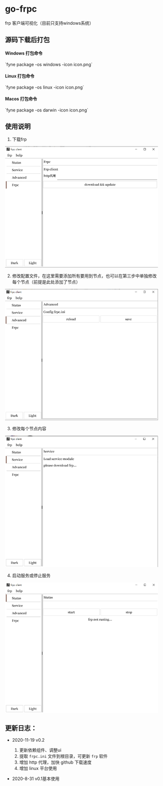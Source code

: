 # go-frpc
frp 客户端可视化（目前只支持windows系统）

<h2>源码下载后打包</h2>
<h4>Windows 打包命令</h4>
`fyne package -os windows -icon icon.png`
<h4>Linux 打包命令</h4>
`fyne package -os linux -icon icon.png`
<h4>Macos 打包命令</h4>
`fyne package -os darwin -icon icon.png`

<h2>使用说明</h2>

1. 下载frp

![image](https://github.com/luoqiz/go-frpc/raw/master/readme/1.jpg)

2. 修改配置文件，在这里需要添加所有要用到节点，也可以在第三步中单独修改每个节点（前提是此处添加了节点）

![image](https://github.com/luoqiz/go-frpc/raw/master/readme/2.jpg)

3. 修改每个节点内容

![image](https://github.com/luoqiz/go-frpc/raw/master/readme/3.jpg)

4. 启动服务或停止服务

![image](https://github.com/luoqiz/go-frpc/raw/master/readme/4.jpg)


<h2>更新日志：</h2>

- 2020-11-19 v0.2
    1. 更新依赖组件、调整ui
    2. 提取 `frpc.ini` 文件到根目录，可更新 `frp` 软件
    3. 增加 http 代理，加快 github 下载速度
    4. 增加 linux 平台使用
    
- 2020-8-31  v0.1基本使用